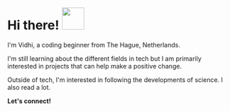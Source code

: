 # Hi there! <img src="https://gifdb.com/images/high/waving-hand-cute-happy-emoticon-m8zfd60nf1atzua8.gif" width="50" height="50">



I'm Vidhi, a coding beginner from The Hague, Netherlands. 


I'm still learning about the different fields in tech but I am primarily interested in projects that can help make a positive change. 

Outside of tech, I'm interested in following the developments of science. I also read a lot. 

**Let's connect!**
